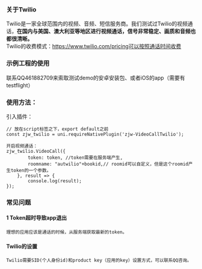 
### 关于Twilio
Twilio是一家全球范围内的视频、音频、短信服务商。我们测试过Twilio的视频通话，<strong>在国内与美国、澳大利亚等地区进行视频通话，信号非常稳定、画质和音频也都很清晰。</strong>
<br/>
Twilio的收费模式：https://www.twilio.com/pricing可以按照通话时间收费 

### 示例工程的使用
联系QQ461882709来索取测试demo的安卓安装包、或者iOS的app（需要有testflight）
### 使用方法： 

引入插件：
```
// 放在script标签之下，export default之前
const zjw_twilio = uni.requireNativePlugin('zjw-VideoCallTwilio'); 
 
开启视频通话：
zjw_twilio.VideoCall({ 
        token: token, //token需要在服务端产生,
        roomname: "autwilio"+bookid,// roomid可以自定义，但是这个roomid产生token的一个参数。
    }, result => {
        console.log(result);
}); 
```
  
### 常见问题
#### 1 Token超时导致app退出
    理想的应用应该是通话的时候，从服务端获取最新的token。

#### Twilio的设置
    Twilio需要SID(个人身份id)和product key（应用的key）设置方式，可以联系QQ咨询。
